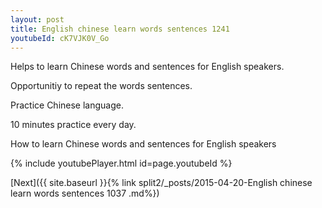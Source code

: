 ```yaml
---
layout: post
title: English chinese learn words sentences 1241 
youtubeId: cK7VJK0V_Go
---
```

 
 
Helps to learn Chinese words and sentences for English speakers.

Opportunitiy to repeat the words sentences. 

Practice Chinese language. 
 
10 minutes practice every day. 
 
How to learn Chinese words and sentences for English speakers 
 
{% include youtubePlayer.html id=page.youtubeId %}
 
 
[Next]({{ site.baseurl }}{% link  split2/_posts/2015-04-20-English chinese learn words sentences 1037 .md%})
 

